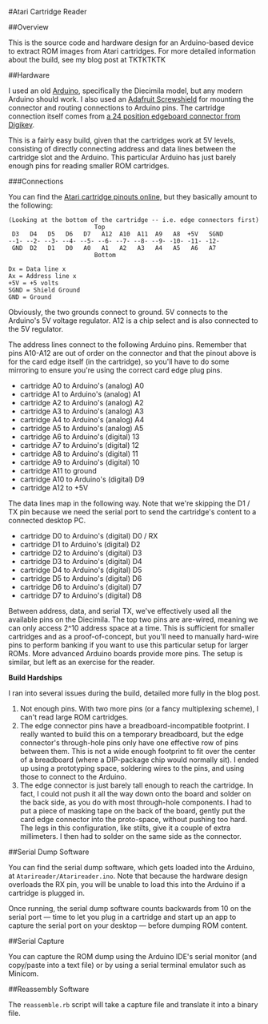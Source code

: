 #Atari Cartridge Reader

##Overview

This is the source code and hardware design for an Arduino-based device to extract ROM images from Atari cartridges. For more detailed information about the build, see my blog post at TKTKTKTK

##Hardware

I used an old [Arduino](https://www.arduino.cc/), specifically the Diecimila model, but any modern Arduino should work. I also used an [Adafruit Screwshield](https://www.adafruit.com/products/196) for mounting the connector and routing connections to Arduino pins. The cartridge connection itself comes from [a 24 position edgeboard connector from Digikey](https://www.digikey.com/product-detail/en/EBC12DCWN/S3304-ND/927256).

This is a fairly easy build, given that the cartridges work at 5V levels, consisting of directly connecting address and data lines between the cartridge slot and the Arduino. This particular Arduino has just barely enough pins for reading smaller ROM cartridges.

###Connections

You can find the [Atari cartridge pinouts online](http://www.atariage.com/2600/faq/index.html?SystemID=2600#pinouts), but they basically amount to the following:

```
(Looking at the bottom of the cartridge -- i.e. edge connectors first)
                        Top
 D3   D4   D5   D6   D7   A12  A10  A11  A9   A8  +5V   SGND
--1- --2- --3- --4- --5- --6- --7- --8- --9- -10- -11- -12-
 GND  D2   D1   D0   A0   A1   A2   A3   A4   A5   A6   A7
                        Bottom

Dx = Data line x
Ax = Address line x
+5V = +5 volts
SGND = Shield Ground
GND = Ground
```

Obviously, the two grounds connect to ground. 5V connects to the Arduino's 5V voltage regulator. A12 is a chip select and is also connected to the 5V regulator.

The address lines connect to the following Arduino pins. Remember that pins A10-A12 are out of order on the connector and that the pinout above is for the card edge itself (in the cartridge), so you'll have to do some mirroring to ensure you're using the correct card edge plug pins.

- cartridge A0 to Arduino's (analog) A0
- cartridge A1 to Arduino's (analog) A1
- cartridge A2 to Arduino's (analog) A2
- cartridge A3 to Arduino's (analog) A3
- cartridge A4 to Arduino's (analog) A4
- cartridge A5 to Arduino's (analog) A5
- cartridge A6 to Arduino's (digital) 13
- cartridge A7 to Arduino's (digital) 12
- cartridge A8 to Arduino's (digital) 11
- cartridge A9 to Arduino's (digital) 10
- cartridge A11 to ground
- cartridge A10 to Arduino's (digital) D9
- cartridge A12 to +5V

The data lines map in the following way. Note that we're skipping the D1 / TX pin because we need the serial port to send the cartridge's content to a connected desktop PC.

- cartridge D0 to Arduino's (digital) D0 / RX
- cartridge D1 to Arduino's (digital) D2
- cartridge D2 to Arduino's (digital) D3
- cartridge D3 to Arduino's (digital) D4
- cartridge D4 to Arduino's (digital) D5
- cartridge D5 to Arduino's (digital) D6
- cartridge D6 to Arduino's (digital) D7
- cartridge D7 to Arduino's (digital) D8

Between address, data, and serial TX, we've effectively used all the available pins on the Diecimila. The top two pins are are-wired, meaning we can only access 2^10 address space at a time. This is sufficient for smaller cartridges and as a proof-of-concept, but you'll need to manually hard-wire pins to perform banking if you want to use this particular setup for larger ROMs. More advanced Arduino boards provide more pins. The setup is similar, but left as an exercise for the reader.

**Build Hardships**

I ran into several issues during the build, detailed more fully in the blog post.

1. Not enough pins. With two more pins (or a fancy multiplexing scheme), I can't read large ROM cartridges.
2. The edge connector pins have a breadboard-incompatible footprint. I really wanted to build this on a temporary breadboard, but the edge connector's through-hole pins only have one effective row of pins between them. This is not a wide enough footprint to fit over the center of a breadboard (where a DIP-package chip would normally sit). I ended up using a prototyping space, soldering wires to the pins, and using those to connect to the Arduino.
3. The edge connector is just barely tall enough to reach the cartridge. In fact, I could not push it all the way down onto the board and solder on the back side, as you do with most through-hole components. I had to put a piece of masking tape on the back of the board, gently put the card edge connector into the proto-space, without pushing too hard. The legs in this configuration, like stilts, give it a couple of extra millimeters. I then had to solder on the same side as the connector.

##Serial Dump Software

You can find the serial dump software, which gets loaded into the Arduino, at `Atarireader/Atarireader.ino`. Note that because the hardware design overloads the RX pin, you will be unable to load this into the Arduino if a cartridge is plugged in.

Once running, the serial dump software counts backwards from 10 on the serial port — time to let you plug in a cartridge and start up an app to capture the serial port on your desktop — before dumping ROM content.

##Serial Capture

You can capture the ROM dump using the Arduino IDE's serial monitor (and copy/paste into a text file) or by using a serial terminal emulator such as Minicom.

##Reassembly Software

The `reassemble.rb` script will take a capture file and translate it into a binary file.
